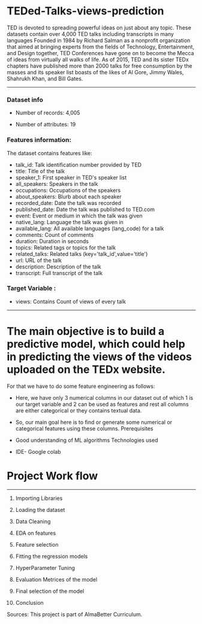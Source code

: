 # TEDed-Talks-views-prediction
TED is devoted to spreading powerful ideas on just about any topic. These datasets contain over 4,000 TED talks including transcripts in many languages Founded in 1984 by Richard Salman as a nonprofit organization that aimed at bringing experts from the fields of Technology, Entertainment, and Design together, TED Conferences have gone on to become the Mecca of ideas from virtually all walks of life. As of 2015, TED and its sister TEDx chapters have published more than 2000 talks for free consumption by the masses and its speaker list boasts of the likes of Al Gore, Jimmy Wales, Shahrukh Khan, and Bill Gates.

---

### Dataset info

* Number of records: 4,005

* Number of attributes: 19

### Features information:

The dataset contains features like:

* talk_id: Talk identification number provided by TED
* title: Title of the talk
* speaker_1: First speaker in TED's speaker list
* all_speakers: Speakers in the talk
* occupations: Occupations of the speakers
* about_speakers: Blurb about each speaker
* recorded_date: Date the talk was recorded
* published_date: Date the talk was published to TED.com
* event: Event or medium in which the talk was given
* native_lang: Language the talk was given in
* available_lang: All available languages (lang_code) for a talk
* comments: Count of comments
* duration: Duration in seconds
* topics: Related tags or topics for the talk
* related_talks: Related talks (key='talk_id',value='title')
* url: URL of the talk
* description: Description of the talk
* transcript: Full transcript of the talk
### Target Variable :

* views: Contains Count of views of every talk
---
# The main objective is to build a predictive model, which could help in predicting the views of the videos uploaded on the TEDx website. 
For that we have to do some feature engineering as follows:

* Here, we have only 3 numerical columns in our dataset out of which 1 is our target variable and 2 can be used as features and rest all columns are either categorical or they contains textual data.
* So, our main goal here is to find or generate some numerical or categorical features using these columns. 
Prerequisites

* Good understanding of ML algorithms
Technologies used

* IDE- Google colab

# Project Work flow
---

1. Importing Libraries

2. Loading the dataset

3. Data Cleaning

4. EDA on features

5. Feature selection

6. Fitting the regression models

7. HyperParameter Tuning

8. Evaluation Metrices of the model

9. Final selection of the model

10. Conclusion

Sources: This project is part of AlmaBetter Curriculum.
